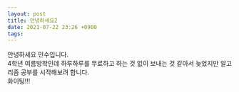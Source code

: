 ```yaml
---
layout: post
title: 안녕하세요2
date: 2021-07-22 23:26 +0900
tags: 
---
```

안녕하세요 민수입니다.  
4학년 여름방학인데 하루하루를 무료하고 하는 것 없이 보내는 것 같아서 늦었지만 알고리즘 공부를 시작해보려 합니다.  
화이팅!!!  

